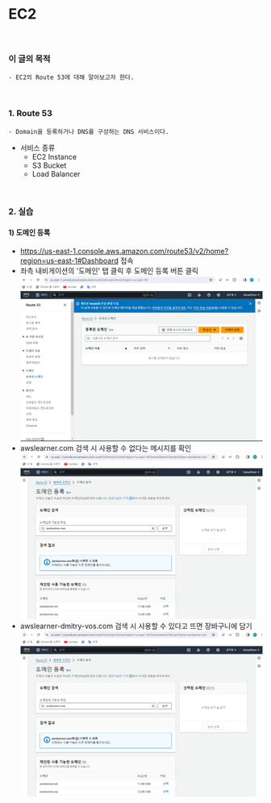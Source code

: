 # EC2
<br/>

### 이 글의 목적
    - EC2의 Route 53에 대해 알아보고자 한다.
<br/>

### 1. Route 53
    - Domain을 등록하거나 DNS를 구성하는 DNS 서비스이다.
- 서비스 종류
    - EC2 Instance
    - S3 Bucket
    - Load Balancer
<br/>

### 2. 실습
#### 1) 도메인 등록
- https://us-east-1.console.aws.amazon.com/route53/v2/home?region=us-east-1#Dashboard 접속
- 좌측 내비게이션의 '도메인' 탭 클릭 후 도메인 등록 버튼 클릭
![IMAGE](images/route53-no-domain.png)
- awslearner.com 검색 시 사용할 수 없다는 메시지를 확인
![IMAGE](images/route53-not-applicapable.png)
- awslearner-dmitry-vos.com 검색 시 사용할 수 있다고 뜨면 장바구니에 담기
![IMAGE](images/route53-not-applicapable.png)

